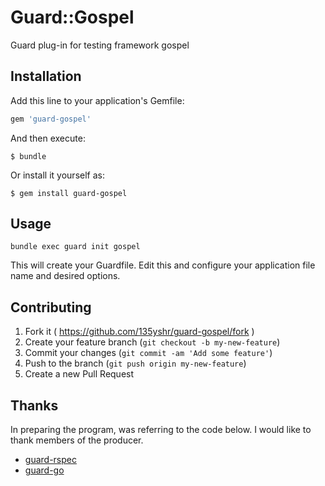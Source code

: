 # Guard::Gospel

Guard plug-in for testing framework gospel

## Installation

Add this line to your application's Gemfile:

```ruby
gem 'guard-gospel'
```

And then execute:

    $ bundle

Or install it yourself as:

    $ gem install guard-gospel

## Usage

```
bundle exec guard init gospel
```

This will create your Guardfile.
Edit this and configure your application file name and desired options.

## Contributing

1. Fork it ( https://github.com/135yshr/guard-gospel/fork )
2. Create your feature branch (`git checkout -b my-new-feature`)
3. Commit your changes (`git commit -am 'Add some feature'`)
4. Push to the branch (`git push origin my-new-feature`)
5. Create a new Pull Request

## 	Thanks
In preparing the program, was referring to the code below.
I would like to thank members of the producer.

* [guard-rspec](https://github.com/guard/guard-rspec)
* [guard-go](https://github.com/victorcoder/guard-go)